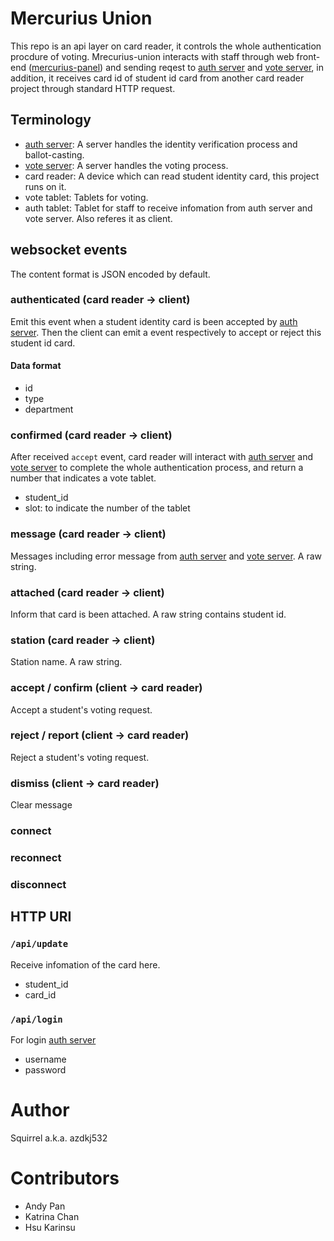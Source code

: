 # Mercurius Union
This repo is an api layer on card reader, it controls the whole authentication procdure of voting. Mrecurius-union interacts with staff through web front-end ([mercurius-panel]) and sending reqest to [auth server] and [vote server], in addition, it receives card id of student id card from another card reader project through standard HTTP request.

## Terminology
- [auth server]: A server handles the identity verification process and ballot-casting.
- [vote server]: A server handles the voting process.
- card reader: A device which can read student identity card, this project runs on it.
- vote tablet: Tablets for voting.
- auth tablet: Tablet for staff to receive infomation from auth server and vote server. Also referes it as client.

## websocket events 
The content format is JSON encoded by default.

### authenticated (card reader -> client)
Emit this event when a student identity card is been accepted by [auth server]. Then the client can emit a event respectively to accept or reject this student id card.
#### Data format
- id
- type
- department

### confirmed (card reader -> client)
After received `accept` event, card reader will interact with [auth server] and [vote server] to complete the whole authentication process, and return a number that indicates a vote tablet.
- student_id
- slot: to indicate the number of the tablet

### message  (card reader -> client)
Messages including error message from [auth server] and [vote server].
A raw string.

### attached (card reader -> client)
Inform that card is been attached.
A raw string contains student id.

### station (card reader -> client)
Station name.
A raw string. 

### accept / confirm (client -> card reader)
Accept a student's voting request.
### reject / report (client -> card reader)
Reject a student's voting request.
### dismiss (client -> card reader)
Clear message

### connect
### reconnect
### disconnect

## HTTP URI
### `/api/update`
Receive infomation of the card here.
- student_id
- card_id

### `/api/login`
For login [auth server]
- username
- password

[auth server]: https://github.com/NTUOSC/ntu-vote-auth-server
[vote server]: http://github.com/mousems/NTUvoteV2
[mercurius-panel]: https://github.com/NTUOSC/mercurius-panel

# Author

Squirrel a.k.a. azdkj532

# Contributors

* Andy Pan
* Katrina Chan
* Hsu Karinsu
